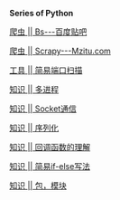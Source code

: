 **Series of Python**


[爬虫 || Bs---百度贴吧](https://github.com/FarFromBeing/Python/tree/master/%E7%88%AC%E8%99%AB/Bs--%E7%99%BE%E5%BA%A6%E8%B4%B4%E5%90%A7)


[爬虫 || Scrapy---Mzitu.com](https://github.com/FarFromBeing/Python/tree/master/%E7%88%AC%E8%99%AB/Scrapy--Mzitu.com)

[工具 || 简易端口扫描](https://github.com/FarFromBeing/Python/tree/master/%E7%AE%80%E6%98%93%E7%AB%AF%E5%8F%A3%E6%89%AB%E6%8F%8F)

[知识 || 多进程](https://github.com/FarFromBeing/Python/tree/master/%E5%9F%BA%E7%A1%80%E7%9F%A5%E8%AF%86/Multiprocessing)


[知识 || Socket通信](https://github.com/FarFromBeing/Python/tree/master/%E5%9F%BA%E7%A1%80%E7%9F%A5%E8%AF%86/SocketProgram)

[知识 || 序列化](https://github.com/FarFromBeing/Python/tree/master/%E5%9F%BA%E7%A1%80%E7%9F%A5%E8%AF%86/pickling)

[知识 || 回调函数的理解](https://github.com/FarFromBeing/Python/tree/master/%E5%9F%BA%E7%A1%80%E7%9F%A5%E8%AF%86/%E5%9B%9E%E8%B0%83%E5%87%BD%E6%95%B0%E7%9A%84%E7%90%86%E8%A7%A3)

[知识 || 简易if-else写法](https://github.com/FarFromBeing/Python/blob/master/%E5%9F%BA%E7%A1%80%E7%9F%A5%E8%AF%86/%E7%AE%80%E6%98%93%E5%88%A4%E6%96%AD%E5%86%99%E6%B3%95/%E7%AE%80%E6%98%93%E5%88%A4%E6%96%AD%E5%86%99%E6%B3%95.md)

[知识 || 包，模块]()

